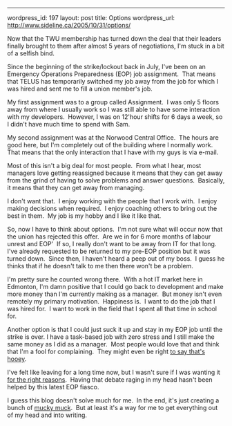 --- 
wordpress_id: 197
layout: post
title: Options
wordpress_url: http://www.sideline.ca/2005/10/31/options/

<p>Now that the TWU membership has turned down the deal that their leaders finally brought to them after almost 5 years of negotiations, I'm stuck in a bit of a selfish bind.</p>
<p>Since the beginning of the strike/lockout back in July, I've been on an Emergency Operations Preparedness (EOP) job assignment.  That means that TELUS has temporarily switched my job away from the job for which I was hired and sent me to fill a union member's job.</p>
<p>My first assignment was to a group called Assignment.  I was only 5 floors away from where I usually work so I was still able to have some interaction with my developers.  However, I was on 12'hour shifts for 6 days a week, so I didn't have much time to spend with Sam.</p>
<p>My second assignment was at the Norwood Central Office.  The hours are good here, but I'm completely out of the building where I normally work.  That means that the only interaction that I have with my guys is via e-mail.</p>
<p>Most of this isn't a big deal for most people.  From what I hear, most managers love getting reassigned because it means that they can get away from the grind of having to solve problems and answer questions.  Basically, it means that they can get away from managing.</p>
<p>I don't want that.  I enjoy working with the people that I work with.  I enjoy making decisions when required.  I enjoy coaching others to bring out the best in them.  My job is my hobby and I like it like that.</p>
<p>So, now I have to think about options.  I'm not sure what will occur now that the union has rejected this offer.  Are we in for 6 more months of labour unrest and EOP'  If so, I really don't want to be away from IT for that long.  I've already requested to be returned to my pre-EOP position but it was turned down.  Since then, I haven't heard a peep out of my boss.  I guess he thinks that if he doesn't talk to me then there won't be a problem.</p>
<p>I'm pretty sure he counted wrong there.  With a hot IT market here in Edmonton, I'm damn positive that I could go back to development and make more money than I'm currently making as a manager.  But money isn't even remotely my primary motivation.  Happiness is.  I want to do the job that I was hired for.  I want to work in the field that I spent all that time in school for.</p>
<p>Another option is that I could just suck it up and stay in my EOP job until the strike is over. I have a task-based job with zero stress and I still make the same money as I did as a manager.  Most people would love that and think that I'm a fool for complaining.  They might even be right <a href="http://managementcraft.typepad.com/management_craft/2005/09/how_to_enjoy_yo.html">to say that's hooey</a>.</p>
<p>I've felt like leaving for a long time now, but I wasn't sure if I was wanting it <a href="http://managementcraft.typepad.com/management_craft/2005/09/when_is_it_time.html">for the right reasons</a>.  Having that debate raging in my head hasn't been helped by this latest EOP fiasco.</p>
<p>I guess this blog doesn't solve much for me.  In the end, it's just creating a bunch of <a href="http://managementcraft.typepad.com/management_craft/2005/09/how_to_enjoy_yo.html">mucky muck</a>.  But at least it's a way for me to get everything out of my head and into writing.</p>
